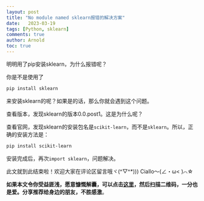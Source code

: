 ```yaml
---
layout: post
title: "No module named sklearn报错的解决方案"
date:   2023-03-19
tags: [Python, sklearn]
comments: true
author: Arnold
toc: true
---
```


明明用了pip安装sklearn，为什么报错呢？

<!-- more -->
你是不是使用了
``` bash
pip install sklearn
```
来安装sklearn的呢？如果是的话，那么你就会遇到这个问题。

查看版本，发现sklearn的版本0.0.post1。这是为什么呢？

查看官网，发现sklearn的安装包名是`scikit-learn`，而不是`sklearn`。所以，正确的安装方法是：
``` bash
pip install scikit-learn
```
安装完成后，再次`import sklearn`，问题解决。

此文就到此结束啦！欢迎大家在评论区留言哦ヾ(^▽^*)))
Ciallo～(∠・ω< )⌒☆

**如果本文令你受益匪浅，愿意慷慨解囊，可以点击[这里](https://dotponder.github.io/likes/)，然后扫描二维码，一分也是爱。分享推荐给身边的朋友，不胜感激**。
